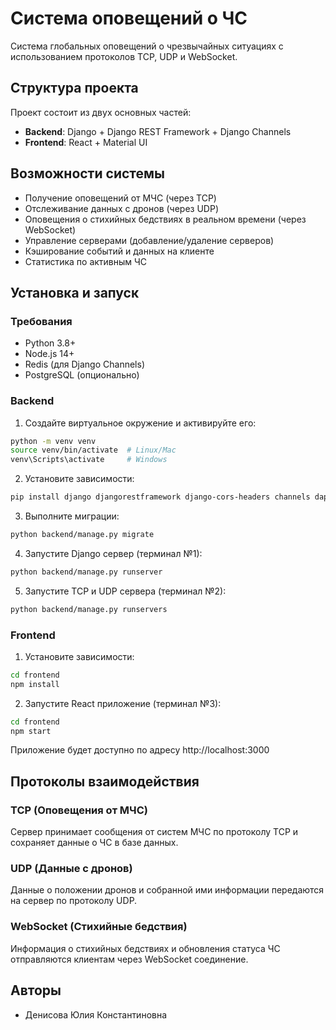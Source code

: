 # Система оповещений о ЧС

Система глобальных оповещений о чрезвычайных ситуациях с использованием протоколов TCP, UDP и WebSocket.

## Структура проекта

Проект состоит из двух основных частей:

- **Backend**: Django + Django REST Framework + Django Channels
- **Frontend**: React + Material UI

## Возможности системы

- Получение оповещений от МЧС (через TCP)
- Отслеживание данных с дронов (через UDP)
- Оповещения о стихийных бедствиях в реальном времени (через WebSocket)
- Управление серверами (добавление/удаление серверов)
- Кэширование событий и данных на клиенте
- Статистика по активным ЧС

## Установка и запуск

### Требования

- Python 3.8+
- Node.js 14+
- Redis (для Django Channels)
- PostgreSQL (опционально)

### Backend

1. Создайте виртуальное окружение и активируйте его:

```bash
python -m venv venv
source venv/bin/activate  # Linux/Mac
venv\Scripts\activate     # Windows
```

2. Установите зависимости:

```bash
pip install django djangorestframework django-cors-headers channels daphne psycopg2-binary redis
```

3. Выполните миграции:

```bash
python backend/manage.py migrate
```

4. Запустите Django сервер (терминал №1):

```bash
python backend/manage.py runserver
```

5. Запустите TCP и UDP сервера (терминал №2):

```bash
python backend/manage.py runservers
```

### Frontend

1. Установите зависимости:

```bash
cd frontend
npm install
```

2. Запустите React приложение (терминал №3):

```bash
cd frontend
npm start
```

Приложение будет доступно по адресу http://localhost:3000

## Протоколы взаимодействия

### TCP (Оповещения от МЧС)

Сервер принимает сообщения от систем МЧС по протоколу TCP и сохраняет данные о ЧС в базе данных.

### UDP (Данные с дронов)

Данные о положении дронов и собранной ими информации передаются на сервер по протоколу UDP.

### WebSocket (Стихийные бедствия)

Информация о стихийных бедствиях и обновления статуса ЧС отправляются клиентам через WebSocket соединение.

## Авторы

- Денисова Юлия Константиновна
